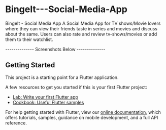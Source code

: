 # BingeIt---Social-Media-App
BingeIt - Social Media App
A Social Media App for TV shows/Movie lovers where they can view their friends taste in series and
movies and discuss about the same. Users can also rate and review tv-shows/movies or add them to
their watchlist.

-------------- Screenshots Below --------------


## Getting Started

This project is a starting point for a Flutter application.

A few resources to get you started if this is your first Flutter project:

- [Lab: Write your first Flutter app](https://flutter.dev/docs/get-started/codelab)
- [Cookbook: Useful Flutter samples](https://flutter.dev/docs/cookbook)

For help getting started with Flutter, view our
[online documentation](https://flutter.dev/docs), which offers tutorials,
samples, guidance on mobile development, and a full API reference.

